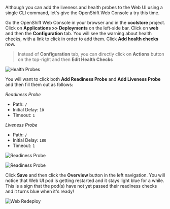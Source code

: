Although you can add the liveness and health probes to the Web UI using a single CLI command, let's 
give the OpenShift Web Console a try this time.

Go the OpenShift Web Console in your browser and in the **coolstore** project. Click on 
**Applications >> Deployments** on the left-side bar. Click on **web** and then the **Configuration** 
tab. You will see the warning about health checks, with a link to
click in order to add them. Click **Add health checks** now. 

> Instead of **Configuration** tab, you can directly click on **Actions** button on the top-right 
> and then **Edit Health Checks**

![Health Probes](https://raw.githubusercontent.com/openshift-roadshow/cloud-native-katacoda/master/assets/health-web-details.png)

You will want to click both **Add Readiness Probe** and **Add Liveness Probe** and
then fill them out as follows:

*Readiness Probe*

* Path: `/`
* Initial Delay: `10`
* Timeout: `1`

*Liveness Probe*

* Path: `/`
* Initial Delay: `180`
* Timeout: `1`

![Readiness Probe](https://raw.githubusercontent.com/openshift-roadshow/cloud-native-katacoda/master/assets/health-readiness.png)

![Readiness Probe](https://raw.githubusercontent.com/openshift-roadshow/cloud-native-katacoda/master/assets/health-liveness.png)

Click **Save** and then click the **Overview** button in the left navigation. You
will notice that Web UI pod is getting restarted and it stays light blue
for a while. This is a sign that the pod(s) have not yet passed their readiness
checks and it turns blue when it's ready!

![Web Redeploy](https://raw.githubusercontent.com/openshift-roadshow/cloud-native-katacoda/master/assets/health-web-redeploy.png)
